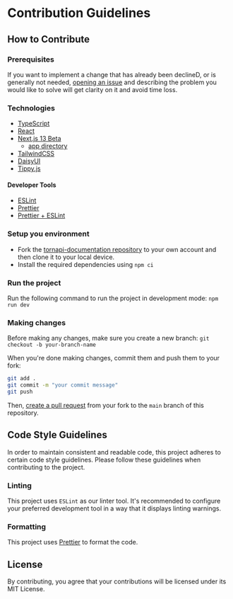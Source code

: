 # Contribution Guidelines

## How to Contribute

### Prerequisites

If you want to implement a change that has already been declineD, or is generally not
needed, [opening an issue](https://github.com/Torn-Playground/tornapi-documentation/issues) and describing the problem
you would like to solve will get clarity on it and avoid time loss.

### Technologies

- [TypeScript](https://www.typescriptlang.org/)
- [React](https://reactjs.org/)
- [Next.js 13 Beta](https://beta.nextjs.org/docs)
  - [app directory](https://beta.nextjs.org/docs/routing/fundamentals)
- [TailwindCSS](https://tailwindcss.com/)
- [DaisyUI](https://daisyui.com/)
- [Tippy.js](https://github.com/atomiks/tippyjs-react)

#### Developer Tools

- [ESLint](https://eslint.org/)
- [Prettier](https://prettier.io/)
- [Prettier + ESLint](https://github.com/prettier/eslint-config-prettier)

### Setup you environment

- Fork the [tornapi-documentation repository](https://github.com/Torn-Playground/tornapi-documentation) to your own
  account and then clone it to your local device.
- Install the required dependencies using `npm ci`

### Run the project

Run the following command to run the project in development mode: `npm run dev`

### Making changes

Before making any changes, make sure you create a new branch: `git checkout -b your-branch-name`

When you're done making changes, commit them and push them to your fork:

```bash
git add .
git commit -m "your commit message"
git push
```

Then, [create a pull request](https://github.com/Torn-Playground/tornapi-documentation/pulls) from your fork to
the `main` branch of this repository.

## Code Style Guidelines

In order to maintain consistent and readable code, this project adheres to certain code style guidelines. Please follow
these guidelines when contributing to the project.

### Linting

This project uses `ESLint` as our linter tool. It's recommended to configure your preferred development tool in a way
that it displays linting warnings.

### Formatting

This project uses [Prettier](https://prettier.io/) to format the code.

## License

By contributing, you agree that your contributions will be licensed under its MIT License.
